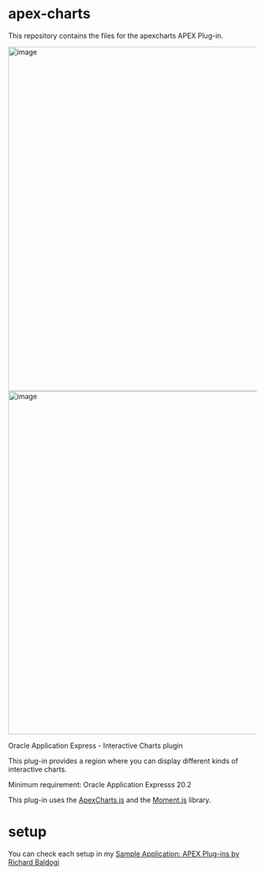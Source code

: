 # apex-charts
This repository contains the files for the apexcharts APEX Plug-in.

<img width="697" alt="image" src="https://user-images.githubusercontent.com/100072414/202902389-559b2074-5f76-4702-9112-a59262d81009.png">

<img width="695" alt="image" src="https://user-images.githubusercontent.com/100072414/202902450-fa81c2a6-2edb-430a-8a14-6926c72fc542.png">

Oracle Application Express - Interactive Charts plugin

This plug-in provides a region where you can display different kinds of interactive charts.

Minimum requirement: Oracle Application Expresss 20.2

This plug-in uses the <a href="https://apexcharts.com/" rel="nofollow">ApexCharts.js</a> and the <a href="https://momentjs.com/" rel="nofollow">Moment.js</a> library.

# setup

You can check each setup in my <a href="https://github.com/baldogiRichard/plug-in-site" rel="nofollow">Sample Application: APEX Plug-ins by Richard Baldogi</a>
